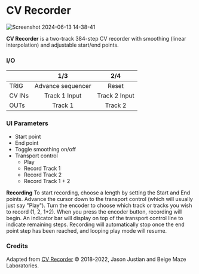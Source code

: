 # CV Recorder

![Screenshot 2024-06-13 14-38-41](https://github.com/djphazer/O_C-Phazerville/assets/109086194/289cb265-795b-45a3-b77c-d433ec2a2627)

**CV Recorder** is a two-track 384-step CV recorder with smoothing (linear interpolation) and adjustable start/end points.

### I/O

|        |        1/3        |      2/4      |
| ------ | :---------------: | :-----------: |
| TRIG   | Advance sequencer |     Reset     |
| CV INs |   Track 1 Input   | Track 2 Input |
| OUTs   |      Track 1      |    Track 2    |


### UI Parameters
* Start point
* End point
* Toggle smoothing on/off
* Transport control
  - Play
  - Record Track 1
  - Record Track 2
  - Record Track 1 + 2

**Recording**
To start recording, choose a length by setting the Start and End points. Advance the cursor down to the transport control (which will usually just say "Play"). Turn the encoder to choose which track or tracks you wish to record (1, 2, 1+2). When you press the encoder button, recording will begin. An indicator bar will display on top of the transport control line to indicate remaining steps. Recording will automatically stop once the end point step has been reached, and looping play mode will resume.

### Credits
Adapted from [CV Recorder](https://github.com/Chysn/O_C-HemisphereSuite/wiki/CV-Recorder) © 2018-2022, Jason Justian and Beige Maze Laboratories. 
